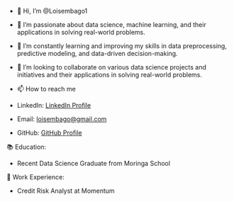 - 👋 Hi, I’m @Loisembago1
- 👀 I’m passionate about data science, machine learning, and their applications in solving real-world problems.
- 🌱 I’m constantly learning and improving my skills in data preprocessing, predictive modeling, and data-driven decision-making.
- 💞️ I’m looking to collaborate on various data science projects and initiatives and their applications in solving real-world problems.
  
- 📫 How to reach me
- LinkedIn: [LinkedIn Profile](https://www.linkedin.com/in/loise-m-b43773b7/)
- Email: loisembago@gmail.com
- GitHub: [GitHub Profile](https://github.com/Loisembago1)
  
📚 Education:
- Recent Data Science Graduate from Moringa School
  
💼 Work Experience:
- Credit Risk Analyst at Momentum
  
<!---
🔧 Skills:

- Credit Risk Modeling
- Data Analysis and Visualization
- Machine Learning and Predictive Modeling
- Python, R, SQL
- Financial Data Analysis

📈 Check out my GitHub repositories for data science projects!

<!---
Loisembago1/Loisembago1 is a ✨ special ✨ repository because its `README.md` (this file) appears on your GitHub profile.
You can click the Preview link to take a look at my latest projects and contributions.
--->
